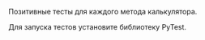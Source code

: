 Позитивные тесты для каждого метода калькулятора.

Для запуска тестов установите библиотеку PyTest.
